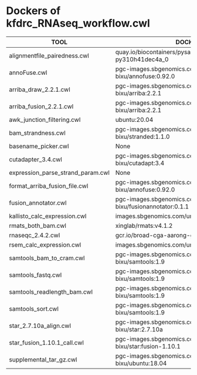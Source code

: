 # Dockers of kfdrc_RNAseq_workflow.cwl

TOOL|DOCKER
-|-
alignmentfile_pairedness.cwl|quay.io/biocontainers/pysam:0.22.0--py310h41dec4a_0
annoFuse.cwl|pgc-images.sbgenomics.com/d3b-bixu/annofuse:0.92.0
arriba_draw_2.2.1.cwl|pgc-images.sbgenomics.com/d3b-bixu/arriba:2.2.1
arriba_fusion_2.2.1.cwl|pgc-images.sbgenomics.com/d3b-bixu/arriba:2.2.1
awk_junction_filtering.cwl|ubuntu:20.04
bam_strandness.cwl|pgc-images.sbgenomics.com/d3b-bixu/stranded:1.1.0
basename_picker.cwl|None
cutadapter_3.4.cwl|pgc-images.sbgenomics.com/d3b-bixu/cutadapt:3.4
expression_parse_strand_param.cwl|None
format_arriba_fusion_file.cwl|pgc-images.sbgenomics.com/d3b-bixu/annofuse:0.92.0
fusion_annotator.cwl|pgc-images.sbgenomics.com/d3b-bixu/fusionannotator:0.1.1
kallisto_calc_expression.cwl|images.sbgenomics.com/uros_sipetic/kallisto:0.43.1
rmats_both_bam.cwl|xinglab/rmats:v4.1.2
rnaseqc_2.4.2.cwl|gcr.io/broad-cga-aarong-gtex/rnaseqc:2.4.2
rsem_calc_expression.cwl|images.sbgenomics.com/uros_sipetic/rsem:1.3.1
samtools_bam_to_cram.cwl|pgc-images.sbgenomics.com/d3b-bixu/samtools:1.9
samtools_fastq.cwl|pgc-images.sbgenomics.com/d3b-bixu/samtools:1.9
samtools_readlength_bam.cwl|pgc-images.sbgenomics.com/d3b-bixu/samtools:1.9
samtools_sort.cwl|pgc-images.sbgenomics.com/d3b-bixu/samtools:1.9
star_2.7.10a_align.cwl|pgc-images.sbgenomics.com/d3b-bixu/star:2.7.10a
star_fusion_1.10.1_call.cwl|pgc-images.sbgenomics.com/d3b-bixu/star:fusion-1.10.1
supplemental_tar_gz.cwl|pgc-images.sbgenomics.com/d3b-bixu/ubuntu:18.04
